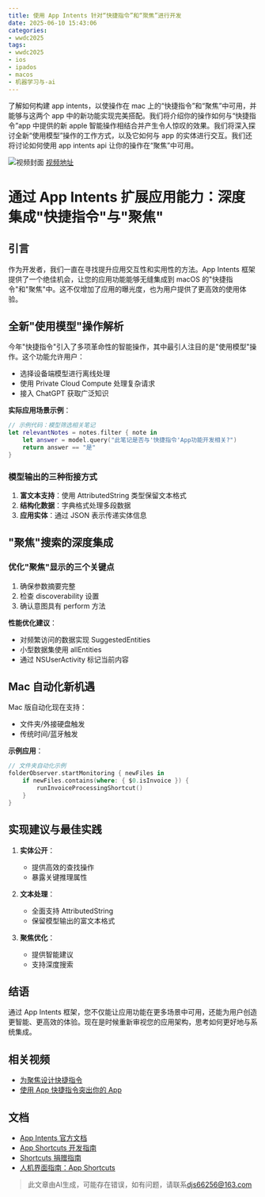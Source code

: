 ```yaml
---
title: 使用 App Intents 针对“快捷指令”和“聚焦”进行开发
date: 2025-06-10 15:43:06
categories:
- wwdc2025
tags:
- wwdc2025
- ios
- ipados
- macos
- 机器学习与-ai
---
```

了解如何构建 app intents，以使操作在 mac 上的“快捷指令”和“聚焦”中可用，并能够与这两个 app 中的新功能实现完美搭配。我们将介绍你的操作如何与“快捷指令”app 中提供的新 apple 智能操作相结合并产生令人惊叹的效果。我们将深入探讨全新“使用模型”操作的工作方式，以及它如何与 app 的实体进行交互。我们还将讨论如何使用 app intents api 让你的操作在“聚焦”中可用。
<!--more-->

![视频封面](https://devimages-cdn.apple.com/wwdc-services/images/3055294D-836B-4513-B7B0-0BC5666246B0/9969/9969_wide_250x141_2x.jpg)
[视频地址](https://developer.apple.com/cn/videos/play/wwdc2025/260/)

# 通过 App Intents 扩展应用能力：深度集成"快捷指令"与"聚焦"

## 引言

作为开发者，我们一直在寻找提升应用交互性和实用性的方法。App Intents 框架提供了一个绝佳机会，让您的应用功能能够无缝集成到 macOS 的"快捷指令"和"聚焦"中。这不仅增加了应用的曝光度，也为用户提供了更高效的使用体验。

## 全新"使用模型"操作解析

今年"快捷指令"引入了多项革命性的智能操作，其中最引人注目的是"使用模型"操作。这个功能允许用户：

- 选择设备端模型进行离线处理
- 使用 Private Cloud Compute 处理复杂请求
- 接入 ChatGPT 获取广泛知识

**实际应用场景示例**：
```swift
// 示例代码：模型筛选相关笔记
let relevantNotes = notes.filter { note in
    let answer = model.query("此笔记是否与'快捷指令'App功能开发相关?")
    return answer == "是"
}
```

### 模型输出的三种衔接方式

1. **富文本支持**：使用 AttributedString 类型保留文本格式
2. **结构化数据**：字典格式处理多段数据
3. **应用实体**：通过 JSON 表示传递实体信息

## "聚焦"搜索的深度集成

### 优化"聚焦"显示的三个关键点

1. 确保参数摘要完整
2. 检查 discoverability 设置
3. 确认意图具有 perform 方法

**性能优化建议**：
- 对频繁访问的数据实现 SuggestedEntities
- 小型数据集使用 allEntities
- 通过 NSUserActivity 标记当前内容

## Mac 自动化新机遇

Mac 版自动化现在支持：
- 文件夹/外接硬盘触发
- 传统时间/蓝牙触发

**示例应用**：
```swift
// 文件夹自动化示例
folderObserver.startMonitoring { newFiles in
    if newFiles.contains(where: { $0.isInvoice }) {
        runInvoiceProcessingShortcut()
    }
}
```

## 实现建议与最佳实践

1. **实体公开**：
   - 提供高效的查找操作
   - 暴露关键推理属性

2. **文本处理**：
   - 全面支持 AttributedString
   - 保留模型输出的富文本格式

3. **聚焦优化**：
   - 提供智能建议
   - 支持深度搜索

## 结语

通过 App Intents 框架，您不仅能让应用功能在更多场景中可用，还能为用户创造更智能、更高效的体验。现在是时候重新审视您的应用架构，思考如何更好地与系统集成。

## 相关视频

- [为聚焦设计快捷指令](https://developer.apple.com/videos/play/wwdc2023/10193)
- [使用 App 快捷指令突出你的 App](https://developer.apple.com/videos/play/wwdc2023/10102)

## 文档

- [App Intents 官方文档](https://developer.apple.com/documentation/AppIntents)
- [App Shortcuts 开发指南](https://developer.apple.com/documentation/AppIntents/app-shortcuts)
- [Shortcuts 捐赠指南](https://developer.apple.com/documentation/SiriKit/donating-shortcuts)
- [人机界面指南：App Shortcuts](https://developer.apple.com/design/human-interface-guidelines/app-shortcuts)
> 此文章由AI生成，可能存在错误，如有问题，请联系[djs66256@163.com](djs66256@163.com)